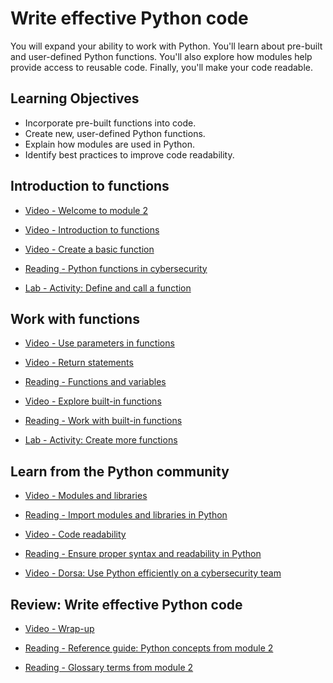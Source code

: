 # Write effective Python code

You will expand your ability to work with Python. You'll learn about pre-built and user-defined Python functions. You'll also explore how modules help provide access to reusable code. Finally, you'll make your code readable.

## Learning Objectives

- Incorporate pre-built functions into code.
- Create new, user-defined Python functions.
- Explain how modules are used in Python.
- Identify best practices to improve code readability.

## Introduction to functions

- [Video - Welcome to module 2](https://www.coursera.org/learn/automate-cybersecurity-tasks-with-python/lecture/h7iF0/welcome-to-module-2)

- [Video - Introduction to functions](https://www.coursera.org/learn/automate-cybersecurity-tasks-with-python/lecture/KUvgm/introduction-to-functions)

- [Video - Create a basic function](https://www.coursera.org/learn/automate-cybersecurity-tasks-with-python/lecture/uUo8r/create-a-basic-function)

- [Reading - Python functions in cybersecurity](https://www.coursera.org/learn/automate-cybersecurity-tasks-with-python/supplement/zOuvf/python-functions-in-cybersecurity)

- [Lab - Activity: Define and call a function](./Labs/Exemplar_Define%20and%20call%20a%20function.ipynb)

## Work with functions

- [Video - Use parameters in functions](https://www.coursera.org/learn/automate-cybersecurity-tasks-with-python/lecture/XuJRA/use-parameters-in-functions)

- [Video - Return statements](https://www.coursera.org/learn/automate-cybersecurity-tasks-with-python/lecture/PeVM7/return-statements)

- [Reading - Functions and variables](https://www.coursera.org/learn/automate-cybersecurity-tasks-with-python/supplement/H2r69/functions-and-variables)

- [Video - Explore built-in functions](https://www.coursera.org/learn/automate-cybersecurity-tasks-with-python/lecture/t1Y33/explore-built-in-functions)

- [Reading - Work with built-in functions](https://www.coursera.org/learn/automate-cybersecurity-tasks-with-python/supplement/lwlBa/work-with-built-in-functions)

- [Lab - Activity: Create more functions](./Labs/Exemplar_Create%20more%20functions.ipynb)

## Learn from the Python community

- [Video - Modules and libraries](https://www.coursera.org/learn/automate-cybersecurity-tasks-with-python/lecture/tM2Sz/modules-and-libraries)

- [Reading - Import modules and libraries in Python](https://www.coursera.org/learn/automate-cybersecurity-tasks-with-python/supplement/CUhjX/import-modules-and-libraries-in-python)

- [Video - Code readability](https://www.coursera.org/learn/automate-cybersecurity-tasks-with-python/lecture/0pAlc/code-readability)

- [Reading - Ensure proper syntax and readability in Python](https://www.coursera.org/learn/automate-cybersecurity-tasks-with-python/supplement/4h9g1/ensure-proper-syntax-and-readability-in-python)

- [Video - Dorsa: Use Python efficiently on a cybersecurity team](https://www.coursera.org/learn/automate-cybersecurity-tasks-with-python/lecture/lUqKj/dorsa-use-python-efficiently-on-a-cybersecurity-team)

## Review: Write effective Python code

- [Video - Wrap-up](https://www.coursera.org/learn/automate-cybersecurity-tasks-with-python/lecture/ZcFYI/wrap-up)

- [Reading - Reference guide: Python concepts from module 2](https://docs.google.com/document/d/19kQXJP2L5P4_jBOhW8D9IyA4ewaQj1QWv1-Lp2HL0YU/template/preview?resourcekey=0-fcyLEIA6lINwqu6dTvTM0g#heading=h.6eikvmfmqupl)

- [Reading - Glossary terms from module 2](https://www.coursera.org/learn/automate-cybersecurity-tasks-with-python/supplement/76mjn/glossary-terms-from-module-2)